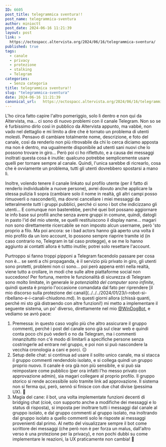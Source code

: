 ```yaml
---
ID: 6605
post_title: telegrammica sventura!!
post_name: telegrammica-sventura
author: minioctt
post_date: 2024-06-16 11:21:39
layout: post
link: >
  https://octospacc.altervista.org/2024/06/16/telegrammica-sventura/
published: true
tags:
  - canale
  - privacy
  - protezione
  - stalking
  - Telegram
categories:
  - Senza categoria
title: telegrammica sventura!!
slug: "telegrammica-sventura"
date: 2024-06-16 11:21:39
canonical_url:   https://octospacc.altervista.org/2024/06/16/telegrammica-sventura/
---
```

<!-- wp:paragraph -->
<p markdown="1">L'ho circa fatto capire l'altro pomeriggio, solo lì dentro e non qui da Altervista, ma... ci sono di nuovo problemi con il canale Telegram. Non so se è furbissimo dirlo così in pubblico da Altervista appunto, ma vabbé, non vado nel dettaglio e mi limito a dire che è tornato un problema di utenti molesti. Pensavo di cambiare totalmente nome, descrizione, e foto del canale, così da renderlo non più ritrovabile da chi lo cerca diciamo apposta ma non è dentro, ma ugualmente disponibile ad utenti sani nuovi che lo possono trovare in giro... Però poi ci ho riflettuto, e a causa dei messaggi inoltrati questa cosa è inutile: qualcuno potrebbe semplicemente usare quelli per tornare sempre al canale. Quindi, l'unica sarebbe di ricrearlo, cosa che è ovviamente un problema, tutti gli utenti dovrebbero spostarsi a mano lì.</p>
<!-- /wp:paragraph -->

<!-- wp:paragraph -->
<p markdown="1">Inoltre, volendo tenere il canale linkato sul profilo utente (per il fatto di renderlo individuabile a nuove persone), avrei dovuto anche applicare la stessa pulizia lì sopra (cambiare solo il nome in realtà, gli altri campi posso rimuoverli o nasconderli), ma dovrei cancellare i miei messaggi da letteralmente <em>tutti</em> i gruppi pubblici, perché ci sono i bot che indicizzano gli utenti... E comunque non basterebbe, perché quei bot possano aggiornare le info base sui profili anche senza avere gruppi in comune, quindi, datogli in pasto l'id del mio utente, se quelli restituiscono il display name... magari non sono direttamente ricercabile se non imposto alcun username, però 'sto proprio a filo. Ma poi ancora: se i bad actors hanno già aperto una volta il mio profilo da un loro account, lo possono sempre riaprire tramite id (in caso contrario no, Telegram in tal caso protegge), e se me lo hanno aggiunto ai contatti allora è tuttto inutile; potrei solo resettare l'account.</p>
<!-- /wp:paragraph -->

<!-- wp:paragraph -->
<p markdown="1">Purtroppo si fanno troppi pipponi a Telegram facendolo passare per cosa non è... se senti a chi propaganda, è il servizio più privato in giro, gli utenti sono protetti, problemi non ci sono... poi però appena entri nella realtà, viene tutto a crollare, in modi che sulle altre piattaforme social non succedono! Per fortuna, mentre le funzionalità di sicurezza di Telegram sono molto limitate, in generale <em>le potenzialità del computer sono infinite</em>, quindi questa è proprio l'occasione comandata dal fato per riprendere [il mio discorso sulla protezione dei canali](../../../2024/01/23/i-robot-si-ribellano-e-i-canali-chiudono.md). In questi giorni allora (chissà quanti, perché mi sto già distraendo con altre funzioni!) mi metto a implementare il seguente sistema, un po' diverso, direttamente nel mio <a href="https://t.me/WinDogBot">@WinDogBot</a>, e vediamo se avrò pace:</p>
<!-- /wp:paragraph -->

<!-- wp:list {"ordered":true} -->
<ol><!-- wp:list-item -->
<li>Premessa: in questo caso voglio più che altro assicurare il gruppo commenti, perché i post del canale sono già sul clear web e quindi conta poco chi può vederli o no da Telegram, ma i commenti innanzitutto non c'è modo di limitarli a specifiche persone senza costringerle ad entrare nel gruppo, e poi non si può nascondere la vecchia cronologia a cani e porci. 😑</li>
<!-- /wp:list-item -->

<!-- wp:list-item -->
<li>Setup delle chat: si continua ad usare il solito unico canale, ma si stacca il gruppo commenti rendendolo isolato, e si collega quindi un gruppo proprio nuovo. Il canale è ora già non più sensibile, e si può sia reimpostare come pubblico (per ora infatti l'ho messo privato con approvazione admin), sia magari collegare al proprio profilo. Il gruppo storico si rende accessibile solo tramite link ad approvazione. Il sistema non si ferma qui, però, sennò si finisce con due chat divise (pessima UX). 🚷</li>
<!-- /wp:list-item -->

<!-- wp:list-item -->
<li>Magia del cane: il bot, una volta implementate funzioni decenti di bridging chat (cioè, con supporto anche a modifiche dei messaggi e lo status di risposta), si imposta per inoltrare tutti i messaggi dal canale al gruppo isolato, e dal gruppo commenti al gruppo isolato, ma inoltrando dal gruppo isolato a quello commenti solo le risposte ai messaggi provenienti dal primo. Al netto del visualizzare sempre il bot come scrittore dei messaggi (che però non è per forza un malus, dall'altro verso è una protezione per la privacy), e non pochi dubbi su come implementare le reazioni, la UX praticamente non cambia! 🙏</li>
<!-- /wp:list-item --></ol>
<!-- /wp:list -->